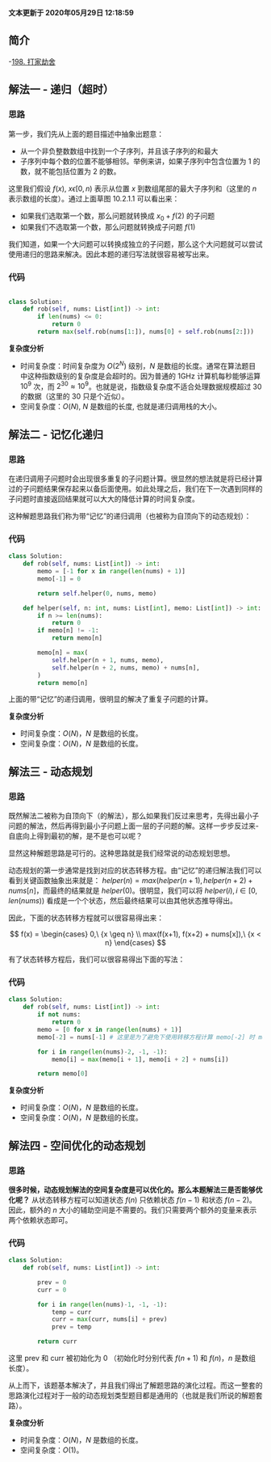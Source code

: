 **文本更新于 2020年05月29日 12:18:59**

## 简介
-[198. 打家劫舍](https://leetcode-cn.com/problems/house-robber/)

## 解法一 - 递归（超时）

### 思路

第一步，我们先从上面的题目描述中抽象出题意：

- 从一个非负整数数组中找到一个子序列，并且该子序列的和最大
- 子序列中每个数的位置不能够相邻。举例来讲，如果子序列中包含位置为 1 的数，就不能包括位置为 2 的数。

这里我们假设 $f(x), \ x \epsilon [0,n)$ 表示从位置 $x$ 到数组尾部的最大子序列和（这里的 $n$ 表示数组的长度）。通过上面草图 10.2.1.1 可以看出来：

- 如果我们选取第一个数，那么问题就转换成 $x_0 + f(2)$ 的子问题
- 如果我们不选取第一个数，那么问题就转换成子问题 $f(1)$

我们知道，如果一个大问题可以转换成独立的子问题，那么这个大问题就可以尝试使用递归的思路来解决。因此本题的递归写法就很容易被写出来。

### 代码

```python

class Solution:
    def rob(self, nums: List[int]) -> int:
        if len(nums) <= 0:
            return 0
        return max(self.rob(nums[1:]), nums[0] + self.rob(nums[2:]))

```


**复杂度分析**

- 时间复杂度：时间复杂度为 $O(2^N)$ 级别，$N$ 是数组的长度。通常在算法题目中这种指数级别的复杂度是会超时的。因为普通的 1GHz 计算机每秒能够运算 $10^9$ 次，而 $2^{30} \approx 10^9$。也就是说，指数级复杂度不适合处理数据规模超过 $30$ 的数据（这里的 $30$ 只是个近似）。
- 空间复杂度：$O(N)$, $N$ 是数组的长度, 也就是递归调用栈的大小。

## 解法二 - 记忆化递归

### 思路
在递归调用子问题时会出现很多重复的子问题计算。很显然的想法就是将已经计算过的子问题结果保存起来以备后面使用。如此处理之后，我们在下一次遇到同样的子问题时直接返回结果就可以大大的降低计算的时间复杂度。

这种解题思路我们称为带“记忆”的递归调用（也被称为自顶向下的动态规划）：

### 代码

```python
class Solution:
    def rob(self, nums: List[int]) -> int:
        memo = [-1 for x in range(len(nums) + 1)]
        memo[-1] = 0

        return self.helper(0, nums, memo)

    def helper(self, n: int, nums: List[int], memo: List[int]) -> int:
        if n >= len(nums):
            return 0
        if memo[n] != -1:
            return memo[n]

        memo[n] = max(
            self.helper(n + 1, nums, memo),
            self.helper(n + 2, nums, memo) + nums[n],
        )
        return memo[n]
```
上面的带“记忆”的递归调用，很明显的解决了重复子问题的计算。

**复杂度分析**

- 时间复杂度：$O(N)$，$N$ 是数组的长度。
- 空间复杂度：$O(N)$，$N$ 是数组的长度。

## 解法三 - 动态规划

### 思路

既然解法二被称为自顶向下（的解法），那么如果我们反过来思考，先得出最小子问题的解法，然后再得到最小子问题上面一层的子问题的解。这样一步步反过来-自底向上得到最初的解，是不是也可以呢？

显然这种解题思路是可行的。这种思路就是我们经常说的动态规划思想。

动态规划的第一步通常是找到对应的状态转移方程。由“记忆”的递归解法我们可以看到关键函数抽象出来就是： $helper(n) = max(helper(n+1), helper(n+2) + nums[n]$，而最终的结果就是 $helper(0)$。很明显，我们可以将 $helper(i), i \in [0, len(nums))$ 看成是一个个状态，然后最终结果可以由其他状态推导得出。

因此，下面的状态转移方程就可以很容易得出来：

$$
f(x) =
\begin{cases}
0,\ {x \geq n} \\
max(f(x+1), f(x+2) + nums[x]),\ {x < n}
\end{cases}
$$

有了状态转移方程后，我们可以很容易得出下面的写法：

### 代码

```python
class Solution:
    def rob(self, nums: List[int]) -> int:
        if not nums:
            return 0
        memo = [0 for x in range(len(nums) + 1)]
        memo[-2] = nums[-1] # 这里是为了避免下使用转移方程计算 memo[-2] 时 memo 数组溢出

        for i in range(len(nums)-2, -1, -1):
            memo[i] = max(memo[i + 1], memo[i + 2] + nums[i])

        return memo[0]
```

**复杂度分析**

- 时间复杂度：$O(N)$，$N$ 是数组的长度。
- 空间复杂度：$O(N)$，$N$ 是数组的长度。

## 解法四 - 空间优化的动态规划

### 思路

**很多时候，动态规划解法的空间复杂度是可以优化的。那么本题解法三是否能够优化呢？**
从状态转移方程可以知道状态 $f(n)$ 只依赖状态 $f(n-1)$ 和状态 $f(n-2)$。因此，额外的 $n$ 大小的辅助空间是不需要的。我们只需要两个额外的变量来表示两个依赖状态即可。

### 代码

```python
class Solution:
    def rob(self, nums: List[int]) -> int:

        prev = 0
        curr = 0

        for i in range(len(nums)-1, -1, -1):
            temp = curr
            curr = max(curr, nums[i] + prev)
            prev = temp

        return curr
```


这里 prev 和 curr 被初始化为 0 （初始化时分别代表 $f(n+1)$ 和 $f(n)$，$n$ 是数组长度）。

从上而下，该题基本解决了，并且我们得出了解题思路的演化过程。而这一整套的思路演化过程对于一般的动态规划类型题目都是通用的（也就是我们所说的解题套路）。

**复杂度分析**

- 时间复杂度：$O(N)$，$N$ 是数组的长度。
- 空间复杂度：$O(1)$。